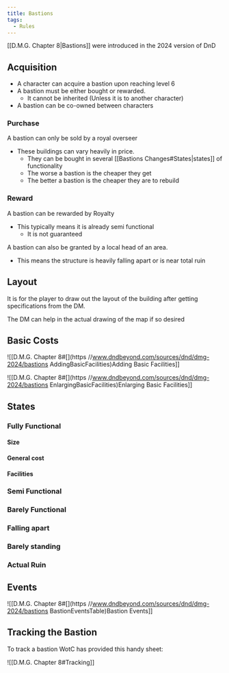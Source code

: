 ```yaml
---
title: Bastions
tags:
  - Rules
---
```

[[D.M.G. Chapter 8|Bastions]] were introduced in the 2024 version of DnD 

## Acquisition 
- A character can acquire a bastion upon reaching level 6
- A bastion must be either bought or rewarded.
	- It cannot be inherited (Unless it is to another character)
- A bastion can be co-owned between characters

### Purchase
A bastion can only be sold by a royal overseer
- These buildings can vary heavily in price.
	- They can be bought in several [[Bastions Changes#States|states]] of functionality
	- The worse a bastion is the cheaper they get
	- The better a bastion is the cheaper they are to rebuild

### Reward
A bastion can be rewarded by Royalty
- This typically means it is already semi functional
	- It is not guaranteed

A bastion can also be granted by a local head of an area.
- This means the structure is heavily falling apart or is near total ruin

## Layout
It is for the player to draw out the layout of the building after getting specifications from the DM.

The DM can help in the actual drawing of the map if so desired


## Basic Costs

![[D.M.G. Chapter 8#[](https //www.dndbeyond.com/sources/dnd/dmg-2024/bastions AddingBasicFacilities)Adding Basic Facilities]]


![[D.M.G. Chapter 8#[](https //www.dndbeyond.com/sources/dnd/dmg-2024/bastions EnlargingBasicFacilities)Enlarging Basic Facilities]]


## States

### Fully Functional

#### Size

#### General cost

#### Facilities

#### 

### Semi Functional

### Barely Functional

### Falling apart

### Barely standing

### Actual Ruin

## Events

![[D.M.G. Chapter 8#[](https //www.dndbeyond.com/sources/dnd/dmg-2024/bastions BastionEventsTable)Bastion Events]]


## Tracking the Bastion
To track a bastion WotC has provided this handy sheet:

![[D.M.G. Chapter 8#Tracking]]

